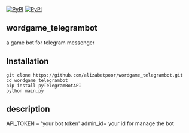 [![PyPI](https://img.shields.io/badge/Python-3-blue.svg)](https://github.com/alizabetpoor/wordgame_telegrambot)
[![PyPI](https://img.shields.io/badge/telegrambot-purple.svg)](https://github.com/alizabetpoor/wordgame_telegrambot)
## wordgame_telegrambot
a game bot for telegram messenger
## Installation
```
git clone https://github.com/alizabetpoor/wordgame_telegrambot.git
cd wordgame_telegrambot
pip install pyTelegramBotAPI
python main.py
```
## description
API_TOKEN = 'your bot token'
admin_id= your id for manage the bot
